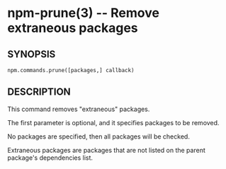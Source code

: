 npm-prune(3) -- Remove extraneous packages
==========================================






















<extoc></extoc>

## SYNOPSIS

    npm.commands.prune([packages,] callback)

## DESCRIPTION

This command removes "extraneous" packages.

The first parameter is optional, and it specifies packages to be removed.

No packages are specified, then all packages will be checked.

Extraneous packages are packages that are not listed on the parent
package's dependencies list.
